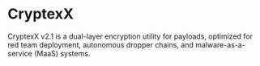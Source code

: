 # CryptexX
CryptexX v2.1 is a dual-layer encryption utility for payloads, optimized for red team deployment, autonomous dropper chains, and malware-as-a-service (MaaS) systems.
